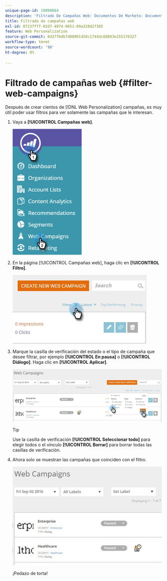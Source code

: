 ```yaml
---
unique-page-id: 10098884
description: 'Filtrado De Campañas Web: Documentos De Marketo: Documentación Del Producto'
title: Filtrado de campañas web
exl-id: 07237fff-02d7-4974-9651-09a328d27365
feature: Web Personalization
source-git-commit: 0d37fbdb7d08901458c1744dc68893e155176327
workflow-type: tm+mt
source-wordcount: '98'
ht-degree: 0%

---
```


# Filtrado de campañas web {#filter-web-campaigns}

Después de crear cientos de [!DNL Web Personalization] campañas, es muy útil poder usar filtros para ver solamente las campañas que le interesan.

1. Vaya a **[!UICONTROL Campañas web]**.

   ![](assets/web-campaigns-hand-8.jpg)

1. En la página [!UICONTROL Campañas web], haga clic en **[!UICONTROL Filtro]**.

   ![](assets/web-campaigns-page-filter-hand.jpg)

1. Marque la casilla de verificación del estado o el tipo de campaña que desee filtrar, por ejemplo **[!UICONTROL En pausa]** o **[!UICONTROL Diálogo]**. Haga clic en **[!UICONTROL Aplicar]**.

   ![](assets/web-campaigns-filters-hands.jpg)

   >[!TIP]
   >
   >Use la casilla de verificación **[!UICONTROL Seleccionar todo]** para elegir todos o el vínculo **[!UICONTROL Borrar]** para borrar todas las casillas de verificación.

1. Ahora solo se muestran las campañas que coinciden con el filtro.

   ![](assets/web-campaigns-filter-only-paused.jpg)

   ¡Pedazo de torta!
